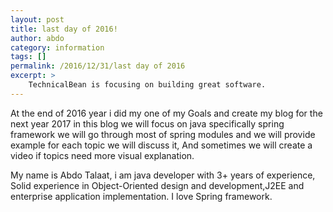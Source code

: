 ```yaml
---
layout: post
title: last day of 2016!
author: abdo
category: information
tags: []
permalink: /2016/12/31/last day of 2016
excerpt: >
    TechnicalBean is focusing on building great software.
---
```


At the end of 2016 year i did my one of my Goals and create my blog for the next year 2017 in this blog we will focus on java specifically spring framework we will go through most of spring modules and we will provide example for each topic we will discuss it, And sometimes we will create a video if topics need more visual explanation. 



My name is Abdo Talaat, i am java developer with 3+ years of experience, Solid experience in Object-Oriented design and development,J2EE and enterprise application implementation. I love Spring framework.








